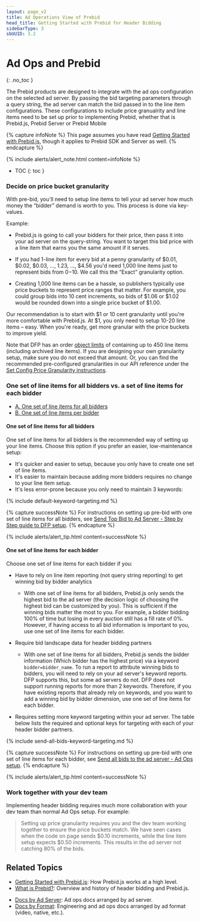 ```yaml
---
layout: page_v2
title: Ad Operations View of Prebid
head_title: Getting Started with Prebid for Header Bidding
sidebarType: 3
sbUUID: 3.2
---
```




# Ad Ops and Prebid
{: .no_toc }

The Prebid products are designed to integrate with the ad ops configuration on the selected ad server. By passing the bid targeting parameters through a query string, the ad server can match the bid passed in to the line item configurations. These configurations to include price granualrity and line items need to be set up prior to implementing Prebid, whether that is Prebid.js, Prebid Server or Prebid Mobile

{% capture infoNote %}
This page assumes you have read [Getting Started with Prebid.js]({{site.baseurl}}/overview/getting-started.html), though it applies to Prebid SDK and Server as well.
{% endcapture %}

{% include alerts/alert_note.html content=infoNote %}

* TOC
{: toc }

### Decide on price bucket granularity

With pre-bid, you'll need to setup line items to tell your ad server how much money the “bidder” demand is worth to you. This process is done via key-values.

Example:

* Prebid.js is going to call your bidders for their price, then pass it into your ad server on the query-string. You want to target this bid price with a line item that earns you the same amount if it serves.

* If you had 1-line item for every bid at a penny granularity of $0.01, $0.02, $0.03, ..., 1.23, ..., $4.56 you'd need 1,000 line items just to represent bids from $0-$10. We call this the “Exact” granularity option.

* Creating 1,000 line items can be a hassle, so publishers typically use price buckets to represent price ranges that matter. For example, you could group bids into 10 cent increments, so bids of $1.06 or $1.02 would be rounded down into a single price bucket of $1.00.

Our recommendation is to start with $1 or 10 cent granularity until you're more comfortable with Prebid.js. At $1, you only need to setup 10-20 line items – easy. When you're ready, get more granular with the price buckets to improve yield.

Note that DFP has an order [object limits](https://support.google.com/dfp_premium/answer/1628457?hl=en#Trafficking) of containing up to 450 line items (including archived line items). If you are designing your own granularity setup, make sure you do not exceed that amount. Or, you can find the recommended pre-configured granularities in our API reference under the [Set Config Price Granularity instructions](/dev-docs/publisher-api-reference.html#setConfig-Price-Granularity).


### One set of line items for all bidders vs. a set of line items for each bidder

+ <a href="#all-bidders">A. One set of line items for all bidders</a>
+ <a href="#per-bidder">B. One set of line items per bidder</a>

#### One set of line items for all bidders <a name="all-bidders"/>

One set of line items for all bidders is the recommended way of setting up your line items.  Choose this option if you prefer an easier, low-maintenance setup:

- It's quicker and easier to setup, because you only have to create one set of line items.
- It's easier to maintain because adding more bidders requires no change to your line item setup.
- It's less error-prone because you only need to maintain 3 keywords:

{% include default-keyword-targeting.md %} 


{% capture successNote %}
For instructions on setting up pre-bid with one set of line items for all bidders, see [Send Top Bid to Ad Server - Step by Step guide to DFP setup](/adops/step-by-step.html).
{% endcapture %}

{% include alerts/alert_tip.html content=successNote %}


#### One set of line items for each bidder <a name="per-bidder"/>

Choose one set of line items for each bidder if you:

- Have to rely on line item reporting (not query string reporting) to get winning bid by bidder analytics
    - With one set of line items for all bidders, Prebid.js only sends the highest bid to the ad server (the decision logic of choosing the highest bid can be customized by you). This is sufficient if the winning bids matter the most to you. For example, a bidder bidding 100% of time but losing in every auction still has a fill rate of 0%. However, if having access to all bid information is important to you, use one set of line items for each bidder.

- Require bid landscape data for header bidding partners
    - With one set of line items for all bidders, Prebid.js sends the bidder information (Which bidder has the highest price) via a keyword `bidder=bidder_name`. To run a report to attribute winning bids to bidders, you will need to rely on your ad server's keyword reports. DFP supports this, but some ad servers do not. DFP does not support running reports for more than 2 keywords. Therefore, if you have existing reports that already rely on keywords, and you want to add a winning bid by bidder dimension, use one set of line items for each bidder.

- Requires setting more keyword targeting within your ad server. The table below lists the required and optional keys for targeting with each of your header bidder partners.

{% include send-all-bids-keyword-targeting.md %} 

{% capture successNote %}
For instructions on setting up pre-bid with one set of line items for each bidder, see [Send all bids to the ad server - Ad Ops setup](/adops/send-all-bids-adops.html).
{% endcapture %}

{% include alerts/alert_tip.html content=successNote %}

### Work together with your dev team

Implementing header bidding requires much more collaboration with your dev team than normal Ad Ops setup. For example:

> Setting up price granularity requires you and the dev team working together to ensure the price buckets match. We have seen cases when the code on page sends $0.10 increments, while the line item setup expects $0.50 increments. This results in the ad server not catching 80% of the bids.

## Related Topics

- [Getting Started with Prebid.js]({{site.baseurl}}/overview/getting-started.html): How Prebid.js works at a high level.
- [What is Prebid?]({{site.baseurl}}/overview/intro.html): Overview and history of header bidding and Prebid.js.
+ [Docs by Ad Server]({{site.baseurl}}/adops/docs-by-ad-server.html): Ad ops docs arranged by ad server.
+ [Docs by Format]({{site.baseurl}}/dev-docs/docs-by-format.html): Engineering and ad ops docs arranged by ad format (video, native, etc.).


